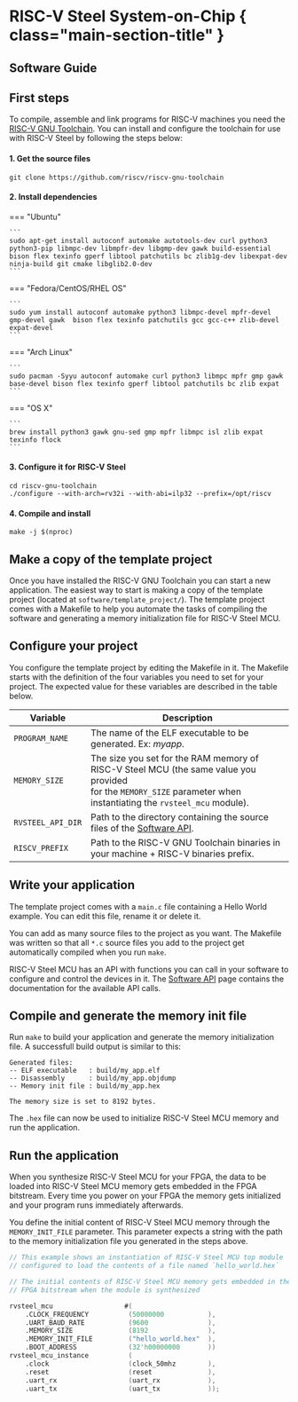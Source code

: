 # RISC-V Steel System-on-Chip { class="main-section-title" }
<h2 class="main-section-subtitle">Software Guide</h2>

## First steps

To compile, assemble and link programs for RISC-V machines you need the [RISC-V GNU Toolchain](https://github.com/riscv/riscv-gnu-toolchain). You can install and configure the toolchain for use with RISC-V Steel by following the steps below:

<h4>1. Get the source files</h4>

```
git clone https://github.com/riscv/riscv-gnu-toolchain
```

<h4>2. Install dependencies</h4>

=== "Ubuntu"

    ```
    sudo apt-get install autoconf automake autotools-dev curl python3 python3-pip libmpc-dev libmpfr-dev libgmp-dev gawk build-essential bison flex texinfo gperf libtool patchutils bc zlib1g-dev libexpat-dev ninja-build git cmake libglib2.0-dev
    ```

=== "Fedora/CentOS/RHEL OS"

    ```
    sudo yum install autoconf automake python3 libmpc-devel mpfr-devel gmp-devel gawk  bison flex texinfo patchutils gcc gcc-c++ zlib-devel expat-devel
    ```

=== "Arch Linux"

    ```
    sudo pacman -Syyu autoconf automake curl python3 libmpc mpfr gmp gawk base-devel bison flex texinfo gperf libtool patchutils bc zlib expat
    ```

=== "OS X"

    ```
    brew install python3 gawk gnu-sed gmp mpfr libmpc isl zlib expat texinfo flock
    ```

<h4>3. Configure it for RISC-V Steel</h4>

```
cd riscv-gnu-toolchain
./configure --with-arch=rv32i --with-abi=ilp32 --prefix=/opt/riscv
```

<h4>4. Compile and install</h4>

```
make -j $(nproc)
```

## Make a copy of the template project

Once you have installed the RISC-V GNU Toolchain you can start a new application. The easiest way to start is making a copy of the template project (located at `software/template_project/`). The template project comes with a Makefile to help you automate the tasks of compiling the software and generating a memory initialization file for RISC-V Steel MCU.

## Configure your project

You configure the template project by editing the Makefile in it. The Makefile starts with the definition of the four variables you need to set for your project. The expected value for these variables are described in the table below.

| Variable            | Description                                                                                                       |
| ------------------- | ----------------------------------------------------------------------------------------------------------------- |
| ``PROGRAM_NAME``    | The name of the ELF executable to be generated. Ex: *myapp*.                                                      |
| ``MEMORY_SIZE``     | The size you set for the RAM memory of RISC-V Steel MCU (the same value you provided </br>for the `MEMORY_SIZE` parameter when instantiating the `rvsteel_mcu` module). |
| ``RVSTEEL_API_DIR`` | Path to the directory containing the source files of the [Software API](api.md).                                  |
| ``RISCV_PREFIX``    | Path to the RISC-V GNU Toolchain binaries in your machine + RISC-V binaries prefix.                               |

## Write your application

The template project comes with a `main.c` file containing a Hello World example. You can edit this file, rename it or delete it.

You can add as many source files to the project as you want. The Makefile was written so that all `*.c` source files you add to the project get automatically compiled when you run `make`.

RISC-V Steel MCU has an API with functions you can call in your software to configure and control the devices in it. The [Software API](api.md) page contains the documentation for the available API calls.

## Compile and generate the memory init file

Run `make` to build your application and generate the memory initialization file. A successfull build output is similar to this:

```
Generated files:
-- ELF executable   : build/my_app.elf
-- Disassembly      : build/my_app.objdump
-- Memory init file : build/my_app.hex

The memory size is set to 8192 bytes.
```

The `.hex` file can now be used to initialize RISC-V Steel MCU memory and run the application.

## Run the application

When you synthesize RISC-V Steel MCU for your FPGA, the data to be loaded into RISC-V Steel MCU memory gets embedded in the FPGA bitstream. Every time you power on your FPGA the memory gets initialized and your program runs immediately afterwards.

You define the initial content of RISC-V Steel MCU memory through the `MEMORY_INIT_FILE` parameter. This parameter expects a string with the path to the memory initialization file you generated in the steps above.

```verilog
// This example shows an instantiation of RISC-V Steel MCU top module
// configured to load the contents of a file named `hello_world.hex`

// The initial contents of RISC-V Steel MCU memory gets embedded in the
// FPGA bitstream when the module is synthesized

rvsteel_mcu                  #(
    .CLOCK_FREQUENCY          (50000000           ),
    .UART_BAUD_RATE           (9600               ),
    .MEMORY_SIZE              (8192               ),
    .MEMORY_INIT_FILE         ("hello_world.hex"  ),
    .BOOT_ADDRESS             (32'h00000000       ))
rvsteel_mcu_instance          (
    .clock                    (clock_50mhz        ),
    .reset                    (reset              ),
    .uart_rx                  (uart_rx            ),
    .uart_tx                  (uart_tx            ));
```

</br>
</br>